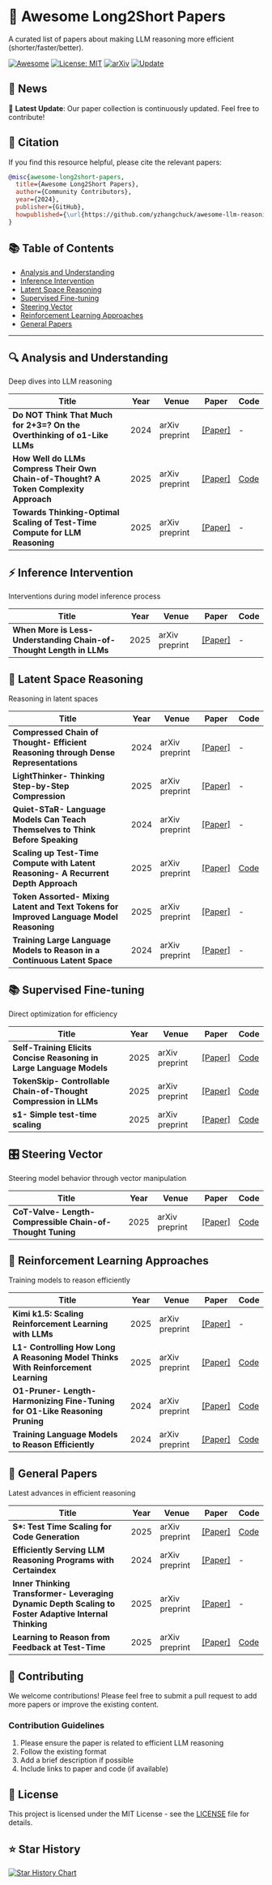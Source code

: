 # 🚀 Awesome Long2Short Papers

A curated list of papers about making LLM reasoning more efficient (shorter/faster/better).

[![Awesome](https://awesome.re/badge.svg)](https://awesome.re)
[![License: MIT](https://img.shields.io/badge/License-MIT-yellow.svg)](https://opensource.org/licenses/MIT)
[![arXiv](https://img.shields.io/badge/arXiv-Papers-b31b1b.svg)](https://arxiv.org)
[![Update](https://img.shields.io/badge/Update-Daily-green.svg)](https://github.com/your-username/awesome-long2short-papers)

## 📰 News

🎉 **Latest Update**: Our paper collection is continuously updated. Feel free to contribute!

## 📝 Citation

If you find this resource helpful, please cite the relevant papers:

```bibtex
@misc{awesome-long2short-papers,
  title={Awesome Long2Short Papers},
  author={Community Contributors},
  year={2024},
  publisher={GitHub},
  howpublished={\url{https://github.com/yzhangchuck/awesome-llm-reasoning-long2short-papers}}
}
```

## 📚 Table of Contents

- [Analysis and Understanding](#-analysis-and-understanding)
- [Inference Intervention](#-inference-intervention)
- [Latent Space Reasoning](#-latent-space-reasoning)
- [Supervised Fine-tuning](#-supervised-fine-tuning)
- [Steering Vector](#️-steering-vector)
- [Reinforcement Learning Approaches](#-reinforcement-learning-approaches)
- [General Papers](#-general-papers)


---


## 🔍 Analysis and Understanding

Deep dives into LLM reasoning

| Title | Year | Venue | Paper | Code |
|-------|------|-------|-------|------|
| **Do NOT Think That Much for 2+3=? On the Overthinking of o1-Like LLMs** | 2024 | arXiv preprint | [[Paper]](https://arxiv.org/abs/2412.21187) | - |
| **How Well do LLMs Compress Their Own Chain-of-Thought? A Token Complexity Approach** | 2025 | arXiv preprint | [[Paper]](https://arxiv.org/abs/2503.01141) | [Code](https://github.com/Compressed-CoT/compressed-cot) |
| **Towards Thinking-Optimal Scaling of Test-Time Compute for LLM Reasoning** | 2025 | arXiv preprint | [[Paper]](https://arxiv.org/abs/2502.18080) | - |


## ⚡ Inference Intervention

Interventions during model inference process

| Title | Year | Venue | Paper | Code |
|-------|------|-------|-------|------|
| **When More is Less- Understanding Chain-of-Thought Length in LLMs** | 2025 | arXiv preprint | [[Paper]](https://arxiv.org/abs/2502.07266) | - |


## 🧠 Latent Space Reasoning

Reasoning in latent spaces

| Title | Year | Venue | Paper | Code |
|-------|------|-------|-------|------|
| **Compressed Chain of Thought- Efficient Reasoning through Dense Representations** | 2024 | arXiv preprint | [[Paper]](https://arxiv.org/abs/2412.13171) | - |
| **LightThinker- Thinking Step-by-Step Compression** | 2025 | arXiv preprint | [[Paper]](https://arxiv.org/abs/2502.15589) | - |
| **Quiet-STaR- Language Models Can Teach Themselves to Think Before Speaking** | 2024 | arXiv preprint | [[Paper]](https://arxiv.org/abs/2403.09629) | - |
| **Scaling up Test-Time Compute with Latent Reasoning- A Recurrent Depth Approach** | 2025 | arXiv preprint | [[Paper]](https://arxiv.org/abs/2502.05171) | [Code](https://github.com/seal-rg/recurrent-pretraining) |
| **Token Assorted- Mixing Latent and Text Tokens for Improved Language Model Reasoning** | 2025 | arXiv preprint | [[Paper]](https://arxiv.org/abs/2502.03275) | - |
| **Training Large Language Models to Reason in a Continuous Latent Space** | 2024 | arXiv preprint | [[Paper]](https://arxiv.org/abs/2412.06769) | - |


## 📚 Supervised Fine-tuning

Direct optimization for efficiency

| Title | Year | Venue | Paper | Code |
|-------|------|-------|-------|------|
| **Self-Training Elicits Concise Reasoning in Large Language Models** | 2025 | arXiv preprint | [[Paper]](https://arxiv.org/abs/2502.20122) | [Code](https://github.com/TergelMunkhbat/concise-reasoning) |
| **TokenSkip- Controllable Chain-of-Thought Compression in LLMs** | 2025 | arXiv preprint | [[Paper]](https://arxiv.org/abs/2502.12067) | [Code](https://github.com/hemingkx/TokenSkip) |
| **s1- Simple test-time scaling** | 2025 | arXiv preprint | [[Paper]](https://arxiv.org/abs/2501.19393) | [Code](https://github.com/simplescaling/s1) |


## 🎛️ Steering Vector

Steering model behavior through vector manipulation

| Title | Year | Venue | Paper | Code |
|-------|------|-------|-------|------|
| **CoT-Valve- Length-Compressible Chain-of-Thought Tuning** | 2025 | arXiv preprint | [[Paper]](https://arxiv.org/abs/2502.09601) | [Code]() |



## 🎯 Reinforcement Learning Approaches

Training models to reason efficiently

| Title | Year | Venue | Paper | Code |
|-------|------|-------|-------|------|
| **Kimi k1.5: Scaling Reinforcement Learning with LLMs** | 2025 | arXiv preprint | [[Paper]](https://arxiv.org/abs/2501.12599) | - |
| **L1- Controlling How Long A Reasoning Model Thinks With Reinforcement Learning** | 2025 | arXiv preprint | [[Paper]](https://arxiv.org/abs/2503.04697) | [Code](https://github.com/cmu-l3/l1) |
| **O1-Pruner- Length-Harmonizing Fine-Tuning for O1-Like Reasoning Pruning** | 2024 | arXiv preprint | [[Paper]](https://arxiv.org/abs/2501.12570) | [Code](https://github.com/StarDewXXX/O1-Pruner) |
| **Training Language Models to Reason Efficiently** | 2024 | arXiv preprint | [[Paper]](https://arxiv.org/abs/2502.04463) | [Code](https://github.com/Zanette-Labs/efficient-reasoning) |


## 🌟 General Papers

Latest advances in efficient reasoning

| Title | Year | Venue | Paper | Code |
|-------|------|-------|-------|------|
| **S\*: Test Time Scaling for Code Generation** | 2025 | arXiv preprint | [[Paper]](https://arxiv.org/abs/2502.14382) | [Code](https://github.com/NovaSky-AI/SkyThought) |
| **Efficiently Serving LLM Reasoning Programs with Certaindex** | 2024 | arXiv preprint | [[Paper]](https://arxiv.org/abs/2412.20993) | - |
| **Inner Thinking Transformer- Leveraging Dynamic Depth Scaling to Foster Adaptive Internal Thinking** | 2025 | arXiv preprint | [[Paper]](https://arxiv.org/abs/2502.13842) | - |
| **Learning to Reason from Feedback at Test-Time** | 2025 | arXiv preprint | [[Paper]](https://arxiv.org/abs/2502.15771) | [Code](https://github.com/LaVi-Lab/FTTT) |


## 🤝 Contributing

We welcome contributions! Please feel free to submit a pull request to add more papers or improve the existing content.

### Contribution Guidelines

1. Please ensure the paper is related to efficient LLM reasoning
2. Follow the existing format
3. Add a brief description if possible
4. Include links to paper and code (if available)


## 📄 License

This project is licensed under the MIT License - see the [LICENSE](LICENSE) file for details.


## ⭐ Star History

[![Star History Chart](https://api.star-history.com/svg?repos=your-username/awesome-long2short-papers&type=Date)](https://star-history.com/#your-username/awesome-long2short-papers&Date)
